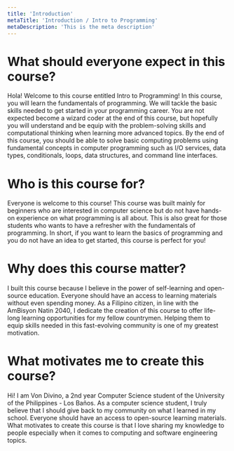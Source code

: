 ```yaml
---
title: 'Introduction'
metaTitle: 'Introduction / Intro to Programming'
metaDescription: 'This is the meta description'
---
```


# What should everyone expect in this course?

Hola! Welcome to this course entitled Intro to Programming! In this course, you will learn the fundamentals of programming. We will tackle the basic skills needed to get started in your programming career. You are not expected become a wizard coder at the end of this course, but hopefully you will understand and be equip with the problem-solving skills and computational thinking when learning more advanced topics. By the end of this course, you should be able to solve basic computing problems using fundamental concepts in computer programming such as I/O services, data types, conditionals, loops, data structures, and command line interfaces.

# Who is this course for?

Everyone is welcome to this course! This course was built mainly for beginners who are interested in computer science but do not have hands-on experience on what programming is all about. This is also great for those students who wants to have a refresher with the fundamentals of programming. In short, if you want to learn the basics of programming and you do not have an idea to get started, this course is perfect for you!

# Why does this course matter?

I built this course because I believe in the power of self-learning and open-source education. Everyone should have an access to learning materials without even spending money. As a Filipino citizen, in line with the AmBisyon Natin 2040, I dedicate the creation of this course to offer life-long learning opportunities for my fellow countrymen. Helping them to equip skills needed in this fast-evolving community is one of my greatest motivation.

# What motivates me to create this course?

Hi! I am Von Divino, a 2nd year Computer Science student of the University of the Philippines - Los Baños. As a computer science student, I truly believe that I should give back to my community on what I learned in my school. Everyone should have an access to open-source learning materials. What motivates to create this course is that I love sharing my knowledge to people especially when it comes to computing and software engineering topics.

